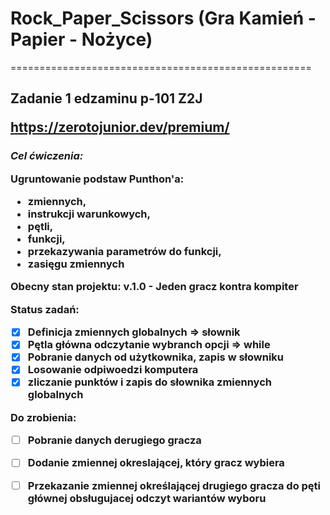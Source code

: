 # Rock_Paper_Scissors (Gra Kamień - Papier - Nożyce)
====================================================

<h2> Zadanie 1 edzaminu p-101 Z2J 

https://zerotojunior.dev/premium/

_<h3> Cel ćwiczenia:_

Ugruntowanie podstaw Punthon'a:
* zmiennych, 
* instrukcji warunkowych,
* pętli,
* funkcji,
* przekazywania parametrów do funkcji,
* zasięgu zmiennych

Obecny stan projektu: v.1.0 - Jeden gracz kontra kompiter

Status zadań:

- [x] Definicja zmiennych globalnych => słownik
- [x] Pętla główna odczytanie wybranch opcji => while
- [x] Pobranie danych od użytkownika, zapis w słowniku
- [x] Losowanie odpiwoedzi komputera
- [x] zliczanie punktów i zapis do słownika zmiennych globalnych

Do zrobienia:
- [ ] Pobranie danych derugiego gracza
- [ ] Dodanie zmiennej okreslającej, który gracz wybiera
- [ ] Przekazanie zmiennej określającej drugiego gracza do pęti głównej obsługujacej odczyt wariantów wyboru



